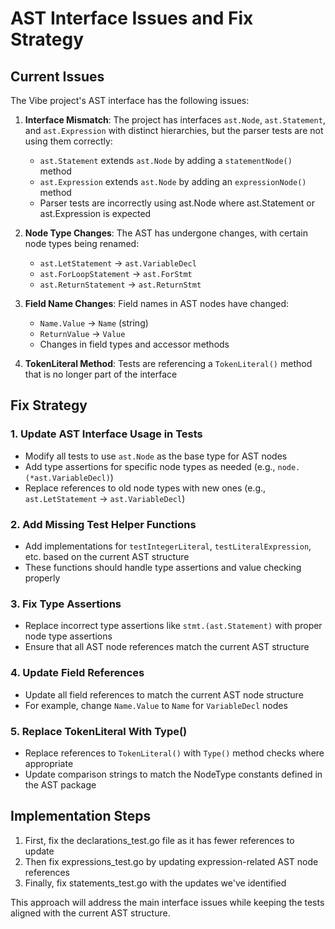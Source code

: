 # AST Interface Issues and Fix Strategy

## Current Issues

The Vibe project's AST interface has the following issues:

1. **Interface Mismatch**: The project has interfaces `ast.Node`, `ast.Statement`, and `ast.Expression` with distinct hierarchies, but the parser tests are not using them correctly:
   - `ast.Statement` extends `ast.Node` by adding a `statementNode()` method
   - `ast.Expression` extends `ast.Node` by adding an `expressionNode()` method
   - Parser tests are incorrectly using ast.Node where ast.Statement or ast.Expression is expected

2. **Node Type Changes**: The AST has undergone changes, with certain node types being renamed:
   - `ast.LetStatement` → `ast.VariableDecl`
   - `ast.ForLoopStatement` → `ast.ForStmt`
   - `ast.ReturnStatement` → `ast.ReturnStmt`

3. **Field Name Changes**: Field names in AST nodes have changed:
   - `Name.Value` → `Name` (string)
   - `ReturnValue` → `Value`
   - Changes in field types and accessor methods

4. **TokenLiteral Method**: Tests are referencing a `TokenLiteral()` method that is no longer part of the interface

## Fix Strategy

### 1. Update AST Interface Usage in Tests

- Modify all tests to use `ast.Node` as the base type for AST nodes
- Add type assertions for specific node types as needed (e.g., `node.(*ast.VariableDecl)`)
- Replace references to old node types with new ones (e.g., `ast.LetStatement` → `ast.VariableDecl`)

### 2. Add Missing Test Helper Functions

- Add implementations for `testIntegerLiteral`, `testLiteralExpression`, etc. based on the current AST structure
- These functions should handle type assertions and value checking properly

### 3. Fix Type Assertions

- Replace incorrect type assertions like `stmt.(ast.Statement)` with proper node type assertions
- Ensure that all AST node references match the current AST structure

### 4. Update Field References

- Update all field references to match the current AST node structure
- For example, change `Name.Value` to `Name` for `VariableDecl` nodes

### 5. Replace TokenLiteral With Type()

- Replace references to `TokenLiteral()` with `Type()` method checks where appropriate
- Update comparison strings to match the NodeType constants defined in the AST package

## Implementation Steps

1. First, fix the declarations_test.go file as it has fewer references to update
2. Then fix expressions_test.go by updating expression-related AST node references
3. Finally, fix statements_test.go with the updates we've identified

This approach will address the main interface issues while keeping the tests aligned with the current AST structure.